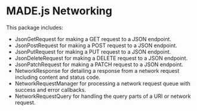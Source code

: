 # MADE.js Networking

This package includes:

- JsonGetRequest for making a GET request to a JSON endpoint.
- JsonPostRequest for making a POST request to a JSON endpoint.
- JsonPutRequest for making a PUT request to a JSON endpoint.
- JsonDeleteRequest for making a DELETE request to a JSON endpoint.
- JsonPatchRequest for making a PATCH request to a JSON endpoint.
- NetworkResponse for detailing a response from a network request including content and status code.
- NetworkRequestManager for processing a network request queue with success and error callbacks.
- NetworkRequestQuery for handling the query parts of a URI or network request.
